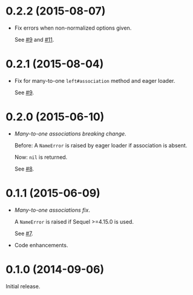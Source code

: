 # 0.2.2 (2015-08-07)

* Fix errors when non-normalized options given.

  See [#9](https://github.com/jackdempsey/sequel_polymorphic/issues/9)
  and [#11](https://github.com/jackdempsey/sequel_polymorphic/issues/11).

# 0.2.1 (2015-08-04)

* Fix for many-to-one `left#association` method and eager loader.

  See [#9](https://github.com/jackdempsey/sequel_polymorphic/issues/9).

# 0.2.0 (2015-06-10)

* *Many-to-one associations breaking change*.

  Before: A `NameError` is raised by eager loader if association is absent.

  Now: `nil` is returned.

  See [#8](https://github.com/jackdempsey/sequel_polymorphic/issues/8).

# 0.1.1 (2015-06-09)

* *Many-to-one associations fix*.

  A `NameError` is raised if Sequel >=4.15.0 is used.

  See [#7](https://github.com/jackdempsey/sequel_polymorphic/issues/7).

* Code enhancements.

# 0.1.0 (2014-09-06)

Initial release.
